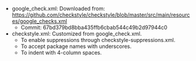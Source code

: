 * google_check.xml: Downloaded from: https://github.com/checkstyle/checkstyle/blob/master/src/main/resources/google_checks.xml
     * Commit: 67bd379bd8bba435ffb6cbab544c49b2d97944c0
* checkstyle.xml: Customized from google_check.xml.
    * To enable suppressions through checkstyle-suppressions.xml.
    * To accept package names with underscores.
    * To indent with 4-column spaces.
